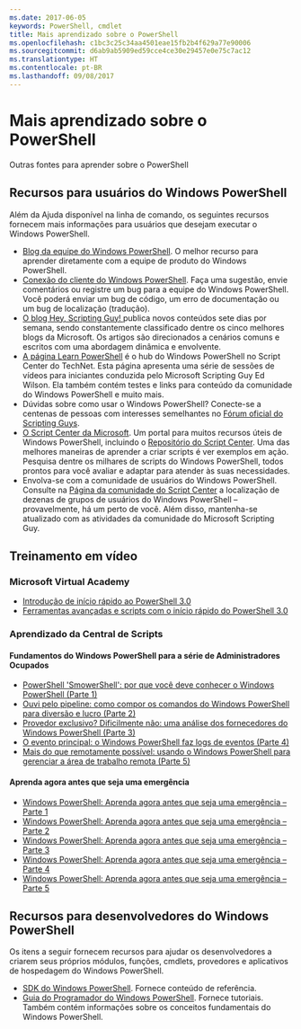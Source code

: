 ```yaml
---
ms.date: 2017-06-05
keywords: PowerShell, cmdlet
title: Mais aprendizado sobre o PowerShell
ms.openlocfilehash: c1bc3c25c34aa4501eae15fb2b4f629a77e90006
ms.sourcegitcommit: d6ab9ab5909ed59cce4ce30e29457e0e75c7ac12
ms.translationtype: HT
ms.contentlocale: pt-BR
ms.lasthandoff: 09/08/2017
---
```

# <a name="more-powershell-learning"></a>Mais aprendizado sobre o PowerShell

Outras fontes para aprender sobre o PowerShell  

## <a name="resources-for-windows-powershell-users"></a>Recursos para usuários do Windows PowerShell

Além da Ajuda disponível na linha de comando, os seguintes recursos fornecem mais informações para usuários que desejam executar o Windows PowerShell.

- [Blog da equipe do Windows PowerShell](http://blogs.msdn.com/b/powershell/). O melhor recurso para aprender diretamente com a equipe de produto do Windows PowerShell.
- [Conexão do cliente do Windows PowerShell](http://Connect.Microsoft.com/PowerShell). Faça uma sugestão, envie comentários ou registre um bug para a equipe do Windows PowerShell. Você poderá enviar um bug de código, um erro de documentação ou um bug de localização (tradução).
- [O blog Hey, Scripting Guy! ](http://www.scriptingguys.com/blog) publica novos conteúdos sete dias por semana, sendo constantemente classificado dentre os cinco melhores blogs da Microsoft. Os artigos são direcionados a cenários comuns e escritos com uma abordagem dinâmica e envolvente.
- [A página Learn PowerShell](http://www.scriptingguys.com/learnpowershell) é o hub do Windows PowerShell no Script Center do TechNet. Esta página apresenta uma série de sessões de vídeos para iniciantes conduzida pelo Microsoft Scripting Guy Ed Wilson. Ela também contém testes e links para conteúdo da comunidade do Windows PowerShell e muito mais.
- Dúvidas sobre como usar o Windows PowerShell? Conecte-se a centenas de pessoas com interesses semelhantes no [Fórum oficial do Scripting Guys](http://social.technet.microsoft.com/forums/itcg/threads/).
- [O Script Center da Microsoft](https://technet.microsoft.com/scriptcenter). Um portal para muitos recursos úteis de Windows PowerShell, incluindo o [Repositório do Script Center](http://gallery.technet.microsoft.com/scriptcenter/). Uma das melhores maneiras de aprender a criar scripts é ver exemplos em ação. Pesquisa dentre os milhares de scripts do Windows PowerShell, todos prontos para você avaliar e adaptar para atender às suas necessidades.
- Envolva-se com a comunidade de usuários do Windows PowerShell. Consulte na [Página da comunidade do Script Center](https://technet.microsoft.com/scriptcenter/hh182567.aspx) a localização de dezenas de grupos de usuários do Windows PowerShell – provavelmente, há um perto de você. Além disso, mantenha-se atualizado com as atividades da comunidade do Microsoft Scripting Guy.

## <a name="video-training"></a>Treinamento em vídeo

### <a name="microsoft-virtual-academy"></a>Microsoft Virtual Academy
- [Introdução de início rápido ao PowerShell 3.0](https://mva.microsoft.com/en-US/training-courses/getting-started-with-powershell-30-jump-start-8276)
- [Ferramentas avançadas e scripts com o início rápido do PowerShell 3.0](https://mva.microsoft.com/en-US/training-courses/advanced-tools-scripting-with-powershell-30-jump-start-8231)

### <a name="script-center-learn"></a>Aprendizado da Central de Scripts
#### <a name="windows-powershell-essentials-for-the-busy-admin-series"></a>Fundamentos do Windows PowerShell para a série de Administradores Ocupados
- [PowerShell 'SmowerShell': por que você deve conhecer o Windows PowerShell &#40;Parte 1&#41;](http://dlbmodigital.microsoft.com/webcasts/wmv/23976_Dnl_L.wmv)
- [Ouvi pelo pipeline: como compor os comandos do Windows PowerShell para diversão e lucro &#40;Parte 2&#41;](http://dlbmodigital.microsoft.com/webcasts/wmv/23977_Dnl_L.wmv)
- [Provedor exclusivo? Dificilmente não: uma análise dos fornecedores do Windows PowerShell &#40;Parte 3&#41;](http://dlbmodigital.microsoft.com/webcasts/wmv/23978_Dnl_L.wmv)
- [O evento principal: o Windows PowerShell faz logs de eventos &#40;Parte 4&#41;](http://dlbmodigital.microsoft.com/webcasts/wmv/23979_Dnl_L.wmv)
- [Mais do que remotamente possível: usando o Windows PowerShell para gerenciar a área de trabalho remota &#40;Parte 5&#41;](http://dlbmodigital.microsoft.com/webcasts/wmv/23980_Dnl_L.wmv)

#### <a name="learn-it-now-before-its-an-emergency"></a>Aprenda agora antes que seja uma emergência
- [Windows PowerShell: Aprenda agora antes que seja uma emergência – Parte 1](http://dlbmodigital.microsoft.com/webcasts/wmv/1032481530_Dnl_L.wmv)
- [Windows PowerShell: Aprenda agora antes que seja uma emergência – Parte 2](http://dlbmodigital.microsoft.com/webcasts/wmv/1032481542_Dnl_L.wmv)
- [Windows PowerShell: Aprenda agora antes que seja uma emergência – Parte 3](http://dlbmodigital.microsoft.com/webcasts/wmv/1032481548_Dnl_L.wmv)
- [Windows PowerShell: Aprenda agora antes que seja uma emergência – Parte 4](http://dlbmodigital.microsoft.com/webcasts/wmv/1032481552_Dnl_L.wmv)
- [Windows PowerShell: Aprenda agora antes que seja uma emergência – Parte 5](http://dlbmodigital.microsoft.com/webcasts/wmv/1032481554_Dnl_L.wmv)

## <a name="resources-for-windows-powershell-developers"></a>Recursos para desenvolvedores do Windows PowerShell

Os itens a seguir fornecem recursos para ajudar os desenvolvedores a criarem seus próprios módulos, funções, cmdlets, provedores e aplicativos de hospedagem do Windows PowerShell.

- [SDK do Windows PowerShell](http://go.microsoft.com/fwlink/p/?LinkID=89595). Fornece conteúdo de referência.
- [Guia do Programador do Windows PowerShell](http://go.microsoft.com/fwlink/p/?LinkID=89596). Fornece tutoriais. Também contém informações sobre os conceitos fundamentais do Windows PowerShell.


